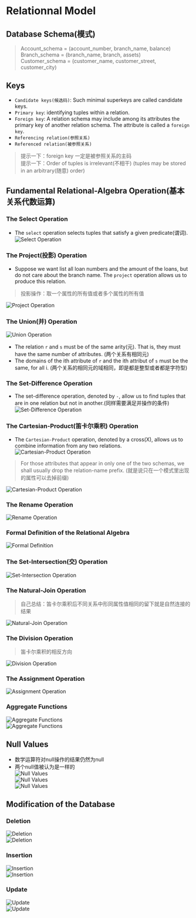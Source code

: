 # Relationnal Model

## Database Schema(模式)
> Account_schema = (account_number, branch_name, balance)<br>
> Branch_schema = (branch_name, branch, assets)<br>
> Customer_schema = (customer_name, customer_street, customer_city)<br>

## Keys
- `Candidate keys(候选码)`: Such minimal superkeys are called candidate keys.
- `Primary key`: identifying tuples within a relation.
- `Foreign key`: A relation schema may include among its attributes the primary
key of another relation schema. The attribute is called a `foreign key`.
- `Referencing relation(参照关系)`
- `Referenced relation(被参照关系)`
> 提示一下：foreign key 一定是被参照关系的主码<br>
> 提示一下：Order of tuples is irrelevant(不相干) (tuples may be stored in an arbitrary(随意) order)<br>

## Fundamental Relational-Algebra Operation(基本关系代数运算)
### The Select Operation
- The `select` operation selects tuples that satisfy a given predicate(谓词).
![Select Operation](images/select.png)<br>

### The Project(投影) Operation
- Suppose we want list all loan numbers and the amount of the loans, but do not
care about the branch name. The `project` operation allows us to produce this relation.
> 投影操作：取一个属性的所有值或者多个属性的所有值<br>

![Project Operation](images/project.png)<br>

### The Union(并) Operation
![Union Operation](images/union.png)<br>
- The relation `r` and `s` must be of the same arity(元). That is, they must have
the same number of attributes. (两个关系有相同元)
- The domains of the ith attribute of `r` and the ith attribut of `s` must be the
same, for all i. (两个关系的相同元的域相同，即是都是整型或者都是字符型)

### The Set-Difference Operation
- The set-difference operation, denoted by `-`, allow us to find tuples that are in
one relation but not in another.(同样需要满足并操作的条件)<br>
![Set-Difference Operation](images/set-difference.png)<br>

### The Cartesian-Product(笛卡尔乘积) Operation
- The `Cartesian-Product` operation, denoted by a cross(X), allows us to combine information
from any two relations.
![Cartesian-Product Operation](images/cartesian-product.png)<br>
> For those attributes that appear in only one of the two schemas, we shall usually
drop the relation-name prefix. (就是说只在一个模式里出现的属性可以去掉前缀)<br>

![Cartesian-Product Operation](images/cartesian-product1.png)<br>

### The Rename Operation
![Rename Operation](images/rename.png)<br>

### Formal Definition of the Relational Algebra
![Formal Definition](images/formal-definition.png)<br>

### The Set-Intersection(交) Operation
![Set-Intersection Operation](images/set-intersection.png)<br>

### The Natural-Join Operation
> 自己总结：笛卡尔乘积后不同关系中形同属性值相同的留下就是自然连接的结果<br>

![Natural-Join Operation](images/natural-join.png)<br>

### The Division Operation
> 笛卡尔乘积的相反方向<br>

![Division Operation](images/division.png)<br>

### The Assignment Operation
![Assignment Operation](images/assignment.png)<br>

### Aggregate Functions
![Aggregate Functions](images/aggregate.png)<br>
![Aggregate Functions](images/aggregate1.png)<br>

## Null Values
- 数学运算符对null操作的结果仍然为null
- 两个null值被认为是一样的<br>
![Null Values](images/null.png)<br>
![Null Values](images/null1.png)<br>
![Null Values](images/null2.png)<br>

## Modification of the Database
### Deletion
![Deletion](images/deletion.png)<br>
![Deletion](images/deletion1.png)<br>

### Insertion
![Insertion](images/insertion.png)<br>
![Insertion](images/insertion1.png)<br>

### Update
![Update](images/update.png)<br>
![Update](images/update1.png)<br>
